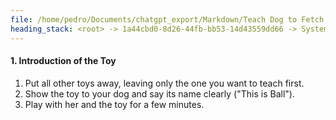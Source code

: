 ```yaml
---
file: /home/pedro/Documents/chatgpt_export/Markdown/Teach Dog to Fetch Toys.md
heading_stack: <root> -> 1a44cbd0-8d26-44fb-bb53-14d43559dd66 -> System -> 87f5ef7a-78c0-4353-8196-cd12c4835275 -> System -> aaa2e89e-6d1e-4d01-b369-c82456f9d5c6 -> User -> 21867efe-1037-4c2e-bef2-b1381b57d3b6 -> Assistant -> What You'll Need: -> Steps: -> 1. Introduction of the Toy
---
```

#### 1. Introduction of the Toy
1. Put all other toys away, leaving only the one you want to teach first.
2. Show the toy to your dog and say its name clearly ("This is Ball").
3. Play with her and the toy for a few minutes.

